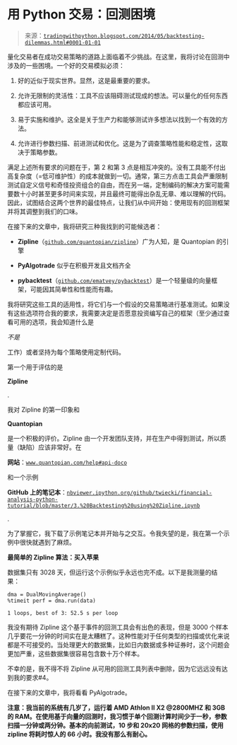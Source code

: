 <!--yml

分类：未分类

日期：2024-05-18 15:42:23

-->

# 用 Python 交易：回测困境

> 来源：[`tradingwithpython.blogspot.com/2014/05/backtesting-dilemmas.html#0001-01-01`](http://tradingwithpython.blogspot.com/2014/05/backtesting-dilemmas.html#0001-01-01)

量化交易者在成功交易策略的道路上面临着不少挑战。在这里，我将讨论在回测中涉及的一些困境。一个好的交易模拟必须：

1.  好的近似于现实世界。显然，这是最重要的要求。

1.  允许无限制的灵活性：工具不应该阻碍测试现成的想法。可以量化的任何东西都应该可用。

1.  易于实施和维护。这全是关于生产力和能够测试许多想法以找到一个有效的方法。

1.  允许进行参数扫描、前进测试和优化。这是为了调查策略性能和稳定性，这取决于策略参数。

满足上述所有要求的问题在于，第 2 和第 3 点是相互冲突的。没有工具能不付出高复杂度（=低可维护性）的成本就做到一切。通常，第三方点击工具会严重限制测试自定义信号和奇怪投资组合的自由，而在另一端，定制编码的解决方案可能需要数十小时甚至更多时间来实现，并且最终可能得出杂乱无章、难以理解的代码。因此，试图结合这两个世界的最佳特点，让我们从中间开始：使用现有的回测框架并将其调整到我们的口味。

在接下来的文章中，我将研究三种我找到的可能候选者：

+   **Zipline**（[`github.com/quantopian/zipline`](https://github.com/quantopian/zipline)）广为人知，是 Quantopian 的引擎

+   **PyAlgotrade** 似乎在积极开发且文档齐全

+   **pybacktest**（[`github.com/ematvey/pybacktest`](https://github.com/ematvey/pybacktest)）是一个轻量级的向量框架，可能因其简单性和性能而有趣。

我将研究这些工具的适用性，将它们与一个假设的交易策略进行基准测试。如果没有这些选项符合我的要求，我需要决定是否愿意投资编写自己的框架（至少通过查看可用的选项，我会知道什么是

*不是*

工作）或者坚持为每个策略使用定制代码。

第一个用于评估的是

**Zipline**

.

我对 Zipline 的第一印象和

**Quantopian**

是一个积极的评价。Zipline 由一个开发团队支持，并在生产中得到测试，所以质量（缺陷）应该非常好。在

**网站**：[`www.quantopian.com/help#api-doco`](https://www.quantopian.com/help#api-doco)

和一个示例

**GitHub 上的笔记本**：[`nbviewer.ipython.org/github/twiecki/financial-analysis-python-tutorial/blob/master/3.%20Backtesting%20using%20Zipline.ipynb`](http://nbviewer.ipython.org/github/twiecki/financial-analysis-python-tutorial/blob/master/3.%20Backtesting%20using%20Zipline.ipynb)

.

为了掌握它，我下载了示例笔记本并开始与之交互。令我失望的是，我在第一个示例中很快就遇到了麻烦。

**最简单的 Zipline 算法：买入苹果**

数据集只有 3028 天，但运行这个示例似乎永远也完不成。以下是我测量的结果：

```
dma = DualMovingAverage()
%timeit perf = dma.run(data)

1 loops, best of 3: 52.5 s per loop

```

我没有期待 Zipline 这个基于事件的回测工具会有出色的表现，但是 3000 个样本几乎要花一分钟的时间实在是太糟糕了。这种性能对于任何类型的扫描或优化来说都是不可接受的。当处理更大的数据集，比如日内数据或多种证券时，这个问题会更加严重，这些数据集很容易包含数十万个样本。

不幸的是，我不得不将 Zipline 从可用的回测工具列表中删除，因为它远远没有达到我的要求#4。

在接下来的文章中，我将看看 PyAlgotrade。

**注意：我当前的系统有几岁了，运行着 AMD Athlon II X2 @2800MHZ 和 3GB 的 RAM。在使用基于向量的回测时，我习惯于单个回测计算时间少于一秒，参数扫描一分钟或两分钟。基本的向前测试，10 步和 20x20 网格的参数扫描，使用 zipline 将耗时惊人的 66 小时。我没有那么有耐心。**
